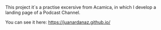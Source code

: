This project it´s a practise excersive from Acamica, in which I develop a landing page of a Podcast Channel.

You can see it here: https://juanardanaz.github.io/
